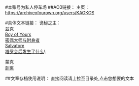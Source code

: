 #本账号为私人停车场
##AO3链接：
主页：https://archiveofourown.org/users/KAOKOS

#具体文本链接：
诡秘之主：\
兹克\
[Boy of Yours](https://archiveofourown.org/works/22386520)\
[密偶大师与附身者 ](https://archiveofourown.org/works/22043152)\
[Salvatore](https://archiveofourown.org/works/21603445)\
[塔罗会后发生了什么](https://archiveofourown.org/works/20124700)\


蒙克\
[剖离](https://archiveofourown.org/works/22649398)

##文章存档使用说明：
直接阅读请上拉至目录处,点击您想要的文本
